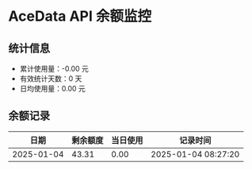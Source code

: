 # AceData API 余额监控

## 统计信息
- 累计使用量：-0.00 元
- 有效统计天数：0 天
- 日均使用量：0.00 元

## 余额记录
|日期|剩余额度|当日使用|记录时间|
|---|---|---|---|
|2025-01-04|43.31|0.00|2025-01-04 08:27:20|

